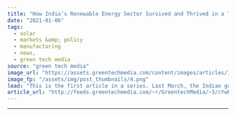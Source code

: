 ```yaml
---
title: "How India’s Renewable Energy Sector Survived and Thrived in a Turbulent 2020"
date: "2021-01-06"
tags: 
  - solar
  - markets &amp; policy
  - manufacturing
  - news,
  - green tech media
source: "green tech media"
image_url: "https://assets.greentechmedia.com/content/images/articles/India_Solar_Power_Shutterstock_XL.jpg"
image_fp: "/assets/img/post_thumbnails/4.png"
lead: "This is the first article in a series. Last March, the Indian government implemented one of the most stringent coronavirus lockdowns in the world. With just a few hours’ notice, all 1.3 billion people in the country were ordered to stay at home for s ..."
article_url: "http://feeds.greentechmedia.com/~r/GreentechMedia/~3/cYwBaoyARJg/india-solar-energy-transition-pandemic-2020"
---
```


---
